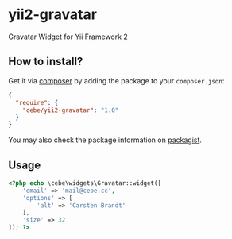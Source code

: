 yii2-gravatar
=============

Gravatar Widget for Yii Framework 2

How to install?
---------------

Get it via [composer](http://getcomposer.org/) by adding the package to your `composer.json`:

```json
{
  "require": {
    "cebe/yii2-gravatar": "1.0"
  }
}
```

You may also check the package information on [packagist](https://packagist.org/packages/cebe/yii2-gravatar).

Usage
-----

```php
<?php echo \cebe\widgets\Gravatar::widget([
    'email' => 'mail@cebe.cc',
    'options' => [
        'alt' => 'Carsten Brandt'
    ],
    'size' => 32
]); ?>
```
